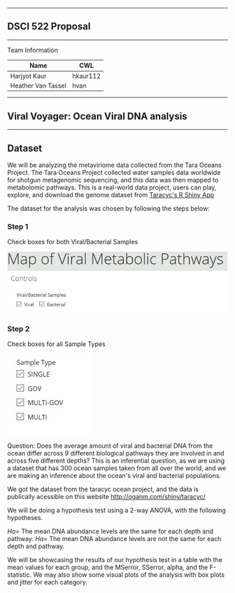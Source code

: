 -----------------------------------------------------------------------------------
## DSCI 522 Proposal
-----------------------------------------------------------------------------------

Team Information

| Name | CWL |
|---|---|
| Harjyot Kaur | hkaur112 |
| Heather Van Tassel | hvan |

-----------------------------------------------------------------------------------
## Viral Voyager: Ocean Viral DNA analysis
-----------------------------------------------------------------------------------

## Dataset 
We will be analyzing the metaviriome data collected from the Tara Oceans Project. The Tara Oceans Project collected water samples data worldwide for shotgun metagenomic sequencing, and this data was then mapped to metabolomic pathways. This is a real-world data project, users can play, explore, and download the genome dataset from [Taracyc's R Shiny App](http://oganm.com/shiny/taracyc/)

The dataset for the analysis was chosen by following the steps below:

### Step 1

Check boxes for both Viral/Bacterial Samples

![](/Data/Proposal_Data_Download_Steps_Images/Step_1.JPG)

### Step 2

Check boxes for all Sample Types

![](/Data/Proposal_Data_Download_Steps_Images/Step_2.JPG)





Question: Does the average amount of viral and bacterial DNA from the ocean differ across 9 different biological pathways they are involved in and across five different depths?
This is an inferential question, as we are using a dataset that has 300 ocean samples taken from all over the world, and we are making an inference about the ocean's viral and bacterial populations.


We got the dataset from the taracyc ocean project, and the data is publically acessible on this website http://oganm.com/shiny/taracyc/

We will be doing a hypothesis test using a 2-way ANOVA, with the following hypotheses.

$Ho=$ The mean DNA abundance levels are the same for each depth and pathway.
$Ha=$  The mean DNA abundance levels are not the same for each depth and pathway.

We will be showcasing the results of our hypothesis test in a table with the mean values for each group, and the MSerror, SSerror, alpha, and the F-statistic. We may also show some visual plots of the analysis with box plots and jitter for each category.


